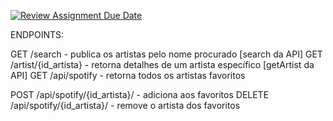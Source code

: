[![Review Assignment Due Date](https://classroom.github.com/assets/deadline-readme-button-22041afd0340ce965d47ae6ef1cefeee28c7c493a6346c4f15d667ab976d596c.svg)](https://classroom.github.com/a/TQBeTOip)

ENDPOINTS:

GET /search - publica os artistas pelo nome procurado [search da API]
GET /artist/{id_artista} - retorna detalhes de um artista específico [getArtist da API]
GET /api/spotify - retorna todos os artistas favoritos

POST /api/spotify/{id_artista}/ - adiciona aos favoritos
DELETE /api/spotify/{id_artista}/ - remove o artista dos favoritos
